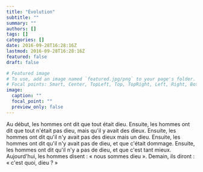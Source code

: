 ```yaml
---
title: "Évolution"
subtitle: ""
summary: ""
authors: []
tags: []
categories: []
date: 2016-09-28T16:28:16Z
lastmod: 2016-09-28T16:28:16Z
featured: false
draft: false

# Featured image
# To use, add an image named `featured.jpg/png` to your page's folder.
# Focal points: Smart, Center, TopLeft, Top, TopRight, Left, Right, BottomLeft, Bottom, BottomRight.
image:
  caption: ""
  focal_point: ""
  preview_only: false
---
```

Au début, les hommes ont dit que tout était dieu.
Ensuite, les hommes ont dit que tout n'était pas dieu, mais qu'il y avait des dieux.
Ensuite, les hommes ont dit qu'il n'y avait pas des dieux mais un dieu.
Ensuite, les hommes ont dit qu'il n'y avait pas de dieu, et que c'était dommage.
Ensuite, les hommes ont dit qu'il n'y a pas de dieu, et que c'est tant mieux.
Aujourd'hui, les hommes disent : « nous sommes dieu ».
Demain, ils diront : « c'est quoi, dieu ? »

